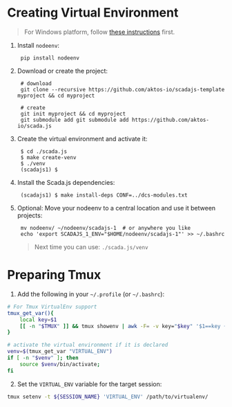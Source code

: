 # Creating Virtual Environment 

> For Windows platform, follow [these instructions](./on-windows) first.

1. Install `nodeenv`:

        pip install nodeenv

2. Download or create the project:

        # download 
        git clone --recursive https://github.com/aktos-io/scadajs-template myproject && cd myproject

        # create 
        git init myproject && cd myproject 
        git submodule add git submodule add https://github.com/aktos-io/scada.js

3. Create the virtual environment and activate it:
    
        $ cd ./scada.js
        $ make create-venv
        $ ./venv
        (scadajs1) $ 


4. Install the Scada.js dependencies:

        (scadajs1) $ make install-deps CONF=../dcs-modules.txt
        
5. Optional: Move your nodeenv to a central location and use it between projects:
        
        mv nodeenv/ ~/nodeenv/scadajs-1  # or anywhere you like
        echo 'export SCADAJS_1_ENV="$HOME/nodeenv/scadajs-1"' >> ~/.bashrc

   > Next time you can use: `./scada.js/venv`

# Preparing Tmux

1. Add the following in your `~/.profile` (or `~/.bashrc`):

```bash
# For Tmux VirtualEnv support
tmux_get_var(){
    local key=$1
    [[ -n "$TMUX" ]] && tmux showenv | awk -F= -v key="$key" '$1==key {print $2}'
}

# activate the virtual environment if it is declared
venv=$(tmux_get_var "VIRTUAL_ENV")
if [ -n "$venv" ]; then
    source $venv/bin/activate;
fi
```

2. Set the `VIRTUAL_ENV` variable for the target session:

```bash
tmux setenv -t ${SESSION_NAME} 'VIRTUAL_ENV' /path/to/virtualenv/
```

